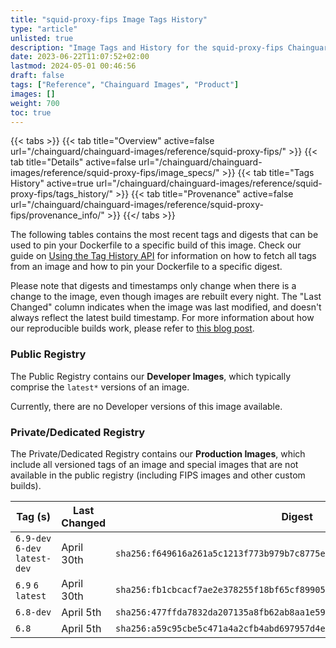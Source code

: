 ```yaml
---
title: "squid-proxy-fips Image Tags History"
type: "article"
unlisted: true
description: "Image Tags and History for the squid-proxy-fips Chainguard Image"
date: 2023-06-22T11:07:52+02:00
lastmod: 2024-05-01 00:46:56
draft: false
tags: ["Reference", "Chainguard Images", "Product"]
images: []
weight: 700
toc: true
---
```


{{< tabs >}}
{{< tab title="Overview" active=false url="/chainguard/chainguard-images/reference/squid-proxy-fips/" >}}
{{< tab title="Details" active=false url="/chainguard/chainguard-images/reference/squid-proxy-fips/image_specs/" >}}
{{< tab title="Tags History" active=true url="/chainguard/chainguard-images/reference/squid-proxy-fips/tags_history/" >}}
{{< tab title="Provenance" active=false url="/chainguard/chainguard-images/reference/squid-proxy-fips/provenance_info/" >}}
{{</ tabs >}}

The following tables contains the most recent tags and digests that can be used to pin your Dockerfile to a specific build of this image. Check our guide on [Using the Tag History API](/chainguard/chainguard-images/using-the-tag-history-api/) for information on how to fetch all tags from an image and how to pin your Dockerfile to a specific digest.

Please note that digests and timestamps only change when there is a change to the image, even though images are rebuilt every night. The "Last Changed" column indicates when the image was last modified, and doesn't always reflect the latest build timestamp. For more information about how our reproducible builds work, please refer to [this blog post](https://www.chainguard.dev/unchained/reproducing-chainguards-reproducible-image-builds).

### Public Registry
The Public Registry contains our **Developer Images**, which typically comprise the `latest*` versions of an image.

Currently, there are no Developer versions of this image available.

### Private/Dedicated Registry
The Private/Dedicated Registry contains our **Production Images**, which include all versioned tags of an image and special images that are not available in the public registry (including FIPS images and other custom builds).

| Tag (s)                         | Last Changed | Digest                                                                    |
|---------------------------------|--------------|---------------------------------------------------------------------------|
|  `6.9-dev` `6-dev` `latest-dev` | April 30th   | `sha256:f649616a261a5c1213f773b979b7c8775e5ee438bce5757dfc3378d0ad9fbe32` |
|  `6.9` `6` `latest`             | April 30th   | `sha256:fb1cbcacf7ae2e378255f18bf65cf899058ecae9ca818683b0815037e1a92ffb` |
|  `6.8-dev`                      | April 5th    | `sha256:477ffda7832da207135a8fb62ab8aa1e5947cb7168918edef0e09879994b5283` |
|  `6.8`                          | April 5th    | `sha256:a59c95cbe5c471a4a2cfb4abd697957d4e0999400e8294bca51aaf837a6a138b` |

